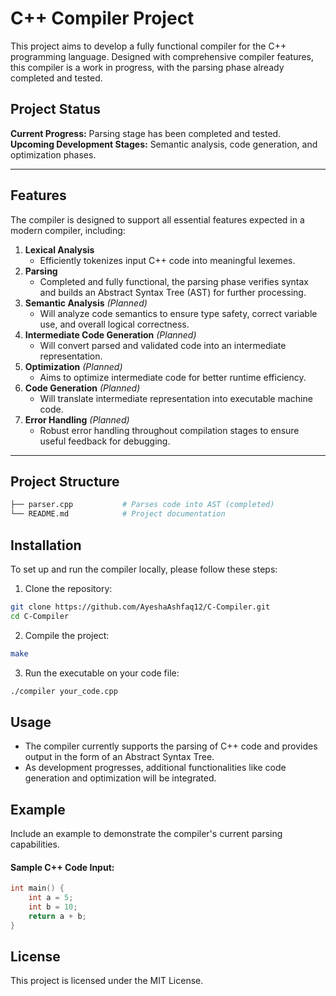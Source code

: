 # C++ Compiler Project

This project aims to develop a fully functional compiler for the C++ programming language. Designed with comprehensive compiler features, this compiler is a work in progress, with the parsing phase already completed and tested.

## Project Status

**Current Progress:** Parsing stage has been completed and tested.  
**Upcoming Development Stages:** Semantic analysis, code generation, and optimization phases.

---

## Features

The compiler is designed to support all essential features expected in a modern compiler, including:

1. **Lexical Analysis**  
   - Efficiently tokenizes input C++ code into meaningful lexemes.
2. **Parsing**  
   - Completed and fully functional, the parsing phase verifies syntax and builds an Abstract Syntax Tree (AST) for further processing.
3. **Semantic Analysis** *(Planned)*  
   - Will analyze code semantics to ensure type safety, correct variable use, and overall logical correctness.
4. **Intermediate Code Generation** *(Planned)*  
   - Will convert parsed and validated code into an intermediate representation.
5. **Optimization** *(Planned)*  
   - Aims to optimize intermediate code for better runtime efficiency.
6. **Code Generation** *(Planned)*  
   - Will translate intermediate representation into executable machine code.
7. **Error Handling** *(Planned)*  
   - Robust error handling throughout compilation stages to ensure useful feedback for debugging.

---

## Project Structure


```makefile
├── parser.cpp           # Parses code into AST (completed)
└── README.md            # Project documentation
```

## Installation

To set up and run the compiler locally, please follow these steps:

1. Clone the repository:
```bash
git clone https://github.com/AyeshaAshfaq12/C-Compiler.git
cd C-Compiler
```

2. Compile the project:
```bash
make
```

3. Run the executable on your code file:
```bash
./compiler your_code.cpp
```

## Usage

- The compiler currently supports the parsing of C++ code and provides output in the form of an Abstract Syntax Tree.
- As development progresses, additional functionalities like code generation and optimization will be integrated.

  
## Example
Include an example to demonstrate the compiler's current parsing capabilities.

#### Sample C++ Code Input:
```cpp
int main() {
    int a = 5;
    int b = 10;
    return a + b;
}
```

  
## License
This project is licensed under the MIT License.



